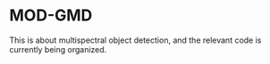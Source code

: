 # MOD-GMD
 This is about multispectral object detection, and the relevant code is currently being organized.
